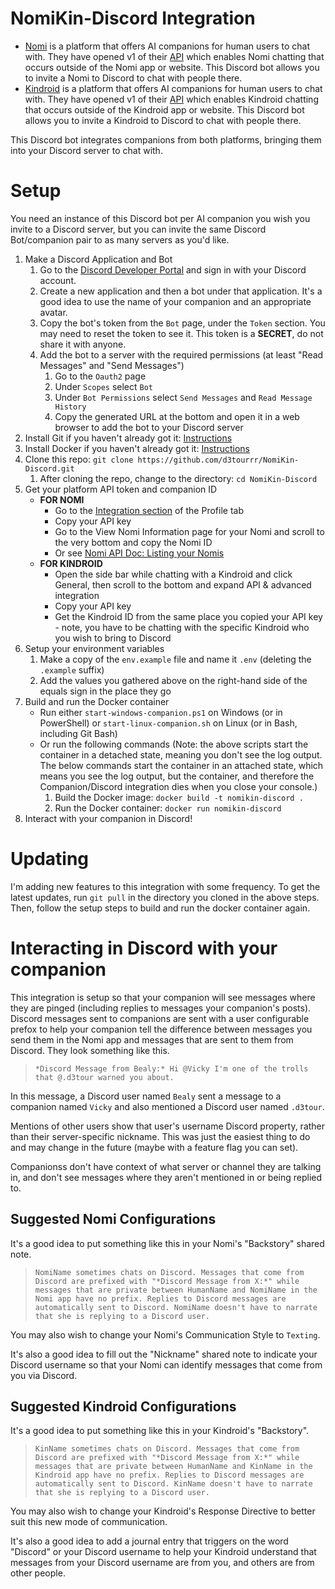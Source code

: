 # NomiKin-Discord Integration

* [Nomi](https://nomi.ai) is a platform that offers AI companions for human users to chat with. They have opened v1 of their [API](https://api.nomi.ai/docs/) which enables Nomi chatting that occurs outside of the Nomi app or website. This Discord bot allows you to invite a Nomi to Discord to chat with people there.
* [Kindroid](https://kindroid.ai) is a platform that offers AI companions for human users to chat with. They have opened v1 of their [API](https://docs.kindroid.ai/api-documentation) which enables Kindroid chatting that occurs outside of the Kindroid app or website. This Discord bot allows you to invite a Kindroid to Discord to chat with people there.

This Discord bot integrates companions from both platforms, bringing them into your Discord server to chat with.

# Setup

You need an instance of this Discord bot per AI companion you wish you invite to a Discord server, but you can invite the same Discord Bot/companion pair to as many servers as you'd like.

1. Make a Discord Application and Bot
   1. Go to the [Discord Developer Portal](https://discord.com/developers/applications) and sign in with your Discord account.
   1. Create a new application and then a bot under that application. It's a good idea to use the name of your companion and an appropriate avatar.
   1. Copy the bot's token from the `Bot` page, under the `Token` section. You may need to reset the token to see it. This token is a **SECRET**, do not share it with anyone.
   1. Add the bot to a server with the required permissions (at least "Read Messages" and "Send Messages")
      1. Go to the `Oauth2` page
      1. Under `Scopes` select `Bot`
      1. Under `Bot Permissions` select `Send Messages` and `Read Message History`
      1. Copy the generated URL at the bottom and open it in a web browser to add the bot to your Discord server
1. Install Git if you haven't already got it: [Instructions](https://git-scm.com/book/en/v2/Getting-Started-Installing-Git)
1. Install Docker if you haven't already got it: [Instructions](https://docs.docker.com/engine/install/)
1. Clone this repo: `git clone https://github.com/d3tourrr/NomiKin-Discord.git`
   1. After cloning the repo, change to the directory: `cd NomiKin-Discord`
1. Get your platform API token and companion ID
   * **FOR NOMI**
     * Go to the [Integration section](https://beta.nomi.ai/profile/integrations) of the Profile tab
     * Copy your API key
     * Go to the View Nomi Information page for your Nomi and scroll to the very bottom and copy the Nomi ID
     * Or see [Nomi API Doc: Listing your Nomis](https://api.nomi.ai/docs/#listing-your-nomis)
   * **FOR KINDROID**
     * Open the side bar while chatting with a Kindroid and click General, then scroll to the bottom and expand API & advanced integration
     * Copy your API key
     * Get the Kindroid ID from the same place you copied your API key - note, you have to be chatting with the specific Kindroid who you wish to bring to Discord
1. Setup your environment variables 
   1. Make a copy of the `env.example` file and name it `.env` (deleting the `.example` suffix)
   1. Add the values you gathered above on the right-hand side of the equals sign in the place they go
1. Build and run the Docker container
   * Run either `start-windows-companion.ps1` on Windows (or in PowerShell) or `start-linux-companion.sh` on Linux (or in Bash, including Git Bash)
   * Or run the following commands (Note: the above scripts start the container in a detached state, meaning you don't see the log output. The below commands start the container in an attached state, which means you see the log output, but the container, and therefore the Companion/Discord integration dies when you close your console.)
     1. Build the Docker image: `docker build -t nomikin-discord .`
     1. Run the Docker container: `docker run nomikin-discord`
1. Interact with your companion in Discord!

# Updating

I'm adding new features to this integration with some frequency. To get the latest updates, run `git pull` in the directory you cloned in the above steps. Then, follow the setup steps to build and run the docker container again.

# Interacting in Discord with your companion

This integration is setup so that your companion will see messages where they are pinged (including replies to messages your companion's posts). Discord messages sent to companions are sent with a user configurable prefox to help your companion tell the difference between messages you send them in the Nomi app and messages that are sent to them from Discord. They look something like this.

> `*Discord Message from Bealy:* Hi @Vicky I'm one of the trolls that @.d3tour warned you about.`

In this message, a Discord user named `Bealy` sent a message to a companion named `Vicky` and also mentioned a Discord user named `.d3tour`.

Mentions of other users show that user's username Discord property, rather than their server-specific nickname. This was just the easiest thing to do and may change in the future (maybe with a feature flag you can set).

Companionss don't have context of what server or channel they are talking in, and don't see messages where they aren't mentioned in or being replied to.

## Suggested Nomi Configurations

It's a good idea to put something like this in your Nomi's "Backstory" shared note.

> `NomiName sometimes chats on Discord. Messages that come from Discord are prefixed with "*Discord Message from X:*" while messages that are private between HumanName and NomiName in the Nomi app have no prefix. Replies to Discord messages are automatically sent to Discord. NomiName doesn't have to narrate that she is replying to a Discord user.`

You may also wish to change your Nomi's Communication Style to `Texting`.

It's also a good idea to fill out the "Nickname" shared note to indicate your Discord username so that your Nomi can identify messages that come from you via Discord.

## Suggested Kindroid Configurations

It's a good idea to put something like this in your Kindroid's "Backstory".

> `KinName sometimes chats on Discord. Messages that come from Discord are prefixed with "*Discord Message from X:*" while messages that are private between HumanName and KinName in the Kindroid app have no prefix. Replies to Discord messages are automatically sent to Discord. KinName doesn't have to narrate that she is replying to a Discord user.`

You may also wish to change your Kindroid's Response Directive to better suit this new mode of communication.

It's also a good idea to add a journal entry that triggers on the word "Discord" or your Discord username to help your Kindroid understand that messages from your Discord username are from you, and others are from other people.


